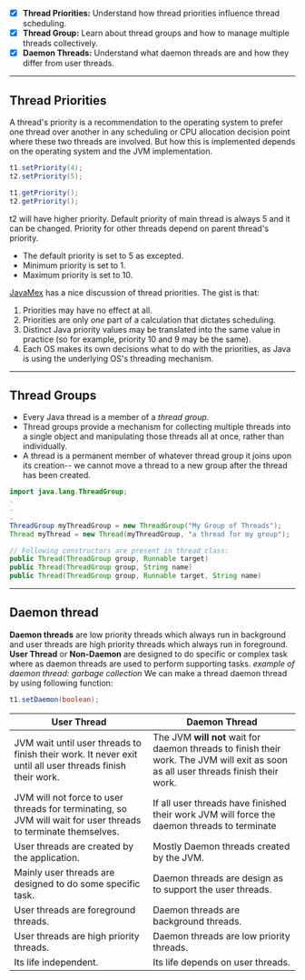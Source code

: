 - [x] **Thread Priorities:** Understand how thread priorities influence thread scheduling.
- [x] **Thread Group:** Learn about thread groups and how to manage multiple threads collectively.
- [x] **Daemon Threads:** Understand what daemon threads are and how they differ from user threads.
---
## Thread Priorities
A thread's priority is a recommendation to the operating system to prefer one thread over another in any scheduling or CPU allocation decision point where these two threads are involved. But how this is implemented depends on the operating system and the JVM implementation.
```java
t1.setPriority(4);
t2.setPriority(5);

t1.getPriority();
t2.getPriority();
```
t2 will have higher priority.
Default priority of main thread is always 5 and it can be changed. Priority for other threads depend on parent thread's priority.
- The default priority is set to 5 as excepted.
- Minimum priority is set to 1.
- Maximum priority is set to 10.

[JavaMex](http://www.javamex.com/tutorials/threads/priority.shtml) has a nice discussion of thread priorities. The gist is that:
1. Priorities may have no effect at all.
2. Priorities are only _one_ part of a calculation that dictates scheduling.
3. Distinct Java priority values may be translated into the same value in practice (so for example, priority 10 and 9 may be the same).
4. Each OS makes its own decisions what to do with the priorities, as Java is using the underlying OS's threading mechanism.
---
## Thread Groups
- Every Java thread is a member of a _thread group_. 
- Thread groups provide a mechanism for collecting multiple threads into a single object and manipulating those threads all at once, rather than individually.
- A thread is a permanent member of whatever thread group it joins upon its creation-- we cannot move a thread to a new group after the thread has been created.
```java
import java.lang.ThreadGroup;
.
.
.
ThreadGroup myThreadGroup = new ThreadGroup("My Group of Threads");
Thread myThread = new Thread(myThreadGroup, "a thread for my group");

// Following constructors are present in thread class:
public Thread(ThreadGroup group, Runnable target)
public Thread(ThreadGroup group, String name)
public Thread(ThreadGroup group, Runnable target, String name)
```
---
## Daemon thread
**Daemon threads** are low priority threads which always run in background and user threads are high priority threads which always run in foreground. 
**User Thread** or **Non-Daemon** are designed to do specific or complex task where as daemon threads are used to perform supporting tasks.
*example of daemon thread: garbage collection* 
We can make a thread daemon thread by using following function: 
```java
t1.setDaemon(boolean);
```

| User Thread                                                                                                    | Daemon Thread                                                                                                                       |
| -------------------------------------------------------------------------------------------------------------- | ----------------------------------------------------------------------------------------------------------------------------------- |
| JVM wait until user threads to finish their work. It never exit until all user threads finish their work.      | The JVM **will not** wait for daemon threads to finish their work. The JVM will exit as soon as all user threads finish their work. |
| JVM will not force to user threads for terminating, so JVM will wait for user threads to terminate themselves. | If all user threads have finished their work JVM will force the daemon threads to terminate                                         |
| User threads are created by the application.                                                                   | Mostly Daemon threads created by the JVM.                                                                                           |
| Mainly user threads are designed to do some specific task.                                                     | Daemon threads are design as to support the user threads.                                                                           |
| User threads are foreground threads.                                                                           | Daemon threads are background threads.                                                                                              |
| User threads are high priority threads.                                                                        | Daemon threads are low priority threads.                                                                                            |
| Its life independent.                                                                                          | Its life depends on user threads.                                                                                                   |
